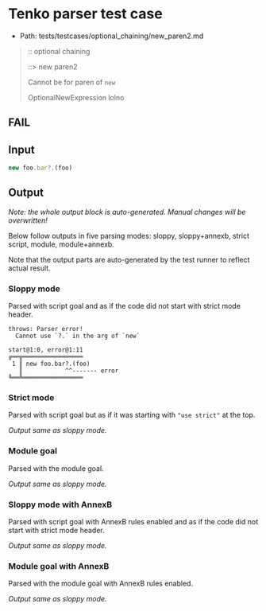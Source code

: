 # Tenko parser test case

- Path: tests/testcases/optional_chaining/new_paren2.md

> :: optional chaining
>
> ::> new paren2
>
> Cannot be for paren of `new`
>
> OptionalNewExpression lolno

## FAIL

## Input

`````js
new foo.bar?.(foo)
`````

## Output

_Note: the whole output block is auto-generated. Manual changes will be overwritten!_

Below follow outputs in five parsing modes: sloppy, sloppy+annexb, strict script, module, module+annexb.

Note that the output parts are auto-generated by the test runner to reflect actual result.

### Sloppy mode

Parsed with script goal and as if the code did not start with strict mode header.

`````
throws: Parser error!
  Cannot use `?.` in the arg of `new`

start@1:0, error@1:11
╔══╦═════════════════
 1 ║ new foo.bar?.(foo)
   ║            ^^------- error
╚══╩═════════════════

`````

### Strict mode

Parsed with script goal but as if it was starting with `"use strict"` at the top.

_Output same as sloppy mode._

### Module goal

Parsed with the module goal.

_Output same as sloppy mode._

### Sloppy mode with AnnexB

Parsed with script goal with AnnexB rules enabled and as if the code did not start with strict mode header.

_Output same as sloppy mode._

### Module goal with AnnexB

Parsed with the module goal with AnnexB rules enabled.

_Output same as sloppy mode._
